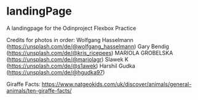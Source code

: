 # landingPage
A landingpage for the Odinproject Flexbox Practice


Credits for photos in order:
Wolfgang Hasselmann (https://unsplash.com/de/@wolfgang_hasselmann)
Gary Bendig (https://unsplash.com/de/@kris_ricepees)
MARIOLA GROBELSKA (https://unsplash.com/de/@mariolagr)
Slawek K (https://unsplash.com/de/@s1awek)
Harshil Gudka (https://unsplash.com/de/@hgudka97)

Giraffe Facts: https://www.natgeokids.com/uk/discover/animals/general-animals/ten-giraffe-facts/